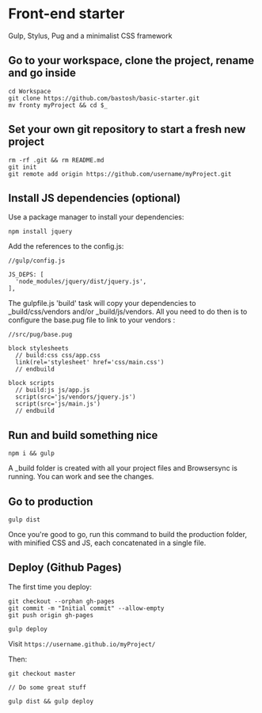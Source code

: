 # Front-end starter
Gulp, Stylus, Pug and a minimalist CSS framework

## Go to your workspace, clone the project, rename and go inside

```
cd Workspace
git clone https://github.com/bastosh/basic-starter.git
mv fronty myProject && cd $_
```

## Set your own git repository to start a fresh new project
```
rm -rf .git && rm README.md
git init
git remote add origin https://github.com/username/myProject.git
```
## Install JS dependencies (optional)

Use a package manager to install your dependencies:
```
npm install jquery
```

Add the references to the config.js:
```
//gulp/config.js

JS_DEPS: [
  'node_modules/jquery/dist/jquery.js',
],
```

The gulpfile.js 'build' task will copy your dependencies to \_build/css/vendors and/or \_build/js/vendors. All you need to do then is to configure the base.pug file to link to your vendors :
```
//src/pug/base.pug

block stylesheets
  // build:css css/app.css
  link(rel='stylesheet' href='css/main.css')
  // endbuild

block scripts
  // build:js js/app.js
  script(src='js/vendors/jquery.js')
  script(src='js/main.js')
  // endbuild
```

## Run and build something nice
```
npm i && gulp
```
A \_build folder is created with all your project files and Browsersync is running. You can work and see the changes.

## Go to production
```
gulp dist
```
Once you're good to go, run this command to build the production folder, with minified CSS and JS, each concatenated in a single file.

## Deploy (Github Pages)
The first time you deploy:
```
git checkout --orphan gh-pages
git commit -m "Initial commit" --allow-empty
git push origin gh-pages

gulp deploy
```
Visit ```https://username.github.io/myProject/```

Then:
```
git checkout master

// Do some great stuff

gulp dist && gulp deploy
```
